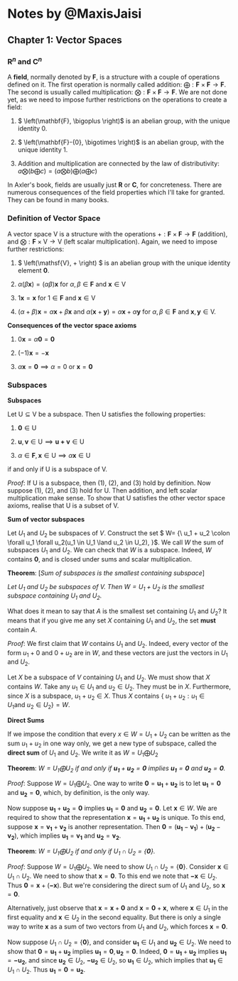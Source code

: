 # Notes by @MaxisJaisi

## Chapter 1: **Vector Spaces** 

### $\mathbf{R}^n$ and $\mathbf{C}^n$

A **field**, normally denoted by $\mathbf{F}$, is a structure with a couple of operations defined on it. The first operation is normally called addition: $\bigoplus : \mathbf{F} \times \mathbf{F} \to \mathbf{F}$. The second is usually called multiplication: $\bigotimes : \mathbf{F} \times \mathbf{F} \to \mathbf{F}$. We are not done yet, as we need to impose further restrictions on the operations to create a field:

1. $ \left(\mathbf{F}, \bigoplus \right)$ is an abelian group, with the unique identity $0$.

2. $ \left(\mathbf{F}-\{0\}, \bigotimes \right)$ is an abelian group, with the unique identity $1$.

3. Addition and multiplication are connected by the law of distributivity: $a\bigotimes \left(b \bigoplus c \right) = \left(a \bigotimes b \right) \bigoplus \left(a \bigoplus c \right)$

In Axler's book, fields are usually just $\mathbf{R}$ or $\mathbf{C}$, for concreteness. There are numerous consequences of the field properties which I'll take for granted. They can be found in many books.

### Definition of Vector Space

A vector space $\mathsf{V}$ is a structure with the operations $+ : \mathbf{F} \times \mathbf{F} \to \mathbf{F}$ (addition), and $\bigotimes : \mathbf{F} \times \mathsf{V} \to \mathsf{V}$ (left scalar multiplication). Again, we need to impose further restrictions:

1. $ \left(\mathsf{V}, + \right) $ is an abelian group with the unique identity element $\mathbf{0}$.

2. $\alpha (\beta \mathbf{x}) = (\alpha \beta) \mathbf{x}$ for $\alpha, \beta \in \mathbf{F}$ and $\mathbf{x} \in \mathsf{V}$ 

3. $1 \mathbf{x} = \mathbf{x}$ for $1 \in \mathbf{F}$ and $\mathbf{x} \in \mathsf{V}$

4. $(\alpha+\beta)\mathbf{x} = \alpha \mathbf{x} + \beta \mathbf{x}$ and $\alpha (\mathbf{x} + \mathbf{y}) = \alpha \mathbf{x} + \alpha \mathbf{y}$ for $\alpha, \beta \in \mathbf{F}$ and $\mathbf{x}, \mathbf{y} \in \mathsf{V}$.

**Consequences of the vector space axioms**

1. $0 \mathbf{x} = \alpha \mathbf{0} = \mathbf{0}$

2. $(-1) \mathbf{x} = -\mathbf{x}$

3. $\alpha \mathbf{x} = \mathbf{0} \implies \alpha = 0$ or $\mathbf{x} = \mathbf{0}$

### Subspaces

**Subspaces**

Let $\mathsf{U} \subseteq \mathsf{V}$ be a subspace. Then $\mathsf{U}$ satisfies the following properties:

1. $\mathbf{0} \in \mathsf{U}$

2. $\mathbf{u}, \mathbf{v} \in \mathsf{U} \implies \mathbf{u+v} \in \mathsf{U}$ 

3. $\alpha \in \mathbf{F}, \mathbf{x} \in \mathsf{U} \implies \alpha \mathbf{x} \in \mathsf{U}$

if and only if $\mathsf{U}$ is a subspace of $\mathsf{V}$. 

_Proof_: If $\mathsf{U}$ is a subspace, then (1), (2), and (3) hold by definition. Now suppose (1), (2), and (3) hold for $\mathsf{U}$. Then addition, and left scalar multiplication make sense. To show that $\mathsf{U}$ satisfies the other vector space axioms, realise that $\mathsf{U}$ is a subset of $\mathsf{V}$.

**Sum of vector subspaces**

Let $U_1$ and $U_2$ be subspaces of $V$. Construct the set $ W=  \{\ u_1 + u_2 \colon \forall u_1 \forall u_2(u_1 \in U_1 \land u_2 \in U_2)\, \}$. We call $W$ the sum of subspaces $U_1$ and $U_2$. We can check that $W$ is a subspace. Indeed, $W$ contains $\mathbf{0}$, and is closed under sums and scalar multiplication.

**Theorem**: [_Sum of subspaces is the smallest containing subspace_]

_Let $U_1$ and $U_2$ be subspaces of $V$. Then $W = U_1 + U_2$ is the smallest subspace containing $U_1$ and $U_2$._

What does it mean to say that $A$ is the smallest set containing $U_1$ and $U_2$? It means that if you give me any set $X$ containing $U_1$ and $U_2$, the set **must** contain $A$.

_Proof_: We first claim that $W$ contains $U_1$ and $U_2$. Indeed, every vector of the form $u_1 + 0$ and $0 + u_2$ are in $W$, and these vectors are just the vectors in $U_1$ and $U_2$.

Let $X$ be a subspace of $V$ containing $U_1$ and $U_2$. We must show that $X$ contains $W$. Take any $u_1 \in U_1$ and $u_2 \in U_2$. They must be in $X$. Furthermore, since $X$ is a subspace, $u_1 + u_2 \in X$. Thus $X$ contains $\{\ u_1 + u_2 : u_1 \in U_1 \text{and} \ u_2 \in U_2 \} = W$.

**Direct Sums**

If we impose the condition that every  $x \in W=U_1 + U_2$ can be written as the sum $u_1 + u_2$ in one way only, we get a new type of subspace, called the **direct sum** of $U_1$ and $U_2$. We write it as $W = U_1 \bigoplus U_2$


**Theorem**: _$W = U_1 \bigoplus U_2$ if and only if $\mathbf{u_1} + \mathbf{u_2} = \mathbf{0}$ implies $\mathbf{u_1}=\mathbf{0}$ and $\mathbf{u_2} = \mathbf{0}$._

_Proof_: Suppose $W = U_1 \bigoplus U_2$. One way to write $\mathbf{0} = \mathbf{u_1} + \mathbf{u_2}$ is to let $\mathbf{u_1}=\mathbf{0}$ and $\mathbf{u_2}=\mathbf{0}$, which, by definition, is the only way. 

Now suppose $\mathbf{u_1} + \mathbf{u_2} = \mathbf{0}$ implies $\mathbf{u_1}=\mathbf{0}$ and $\mathbf{u_2} = \mathbf{0}$. Let $\mathbf{x} \in W$. We are required to show that the representation $\mathbf{x} = \mathbf{u_1} + \mathbf{u_2}$ is unique. To this end, suppose $\mathbf{x} = \mathbf{v_1} + \mathbf{v_2}$ is another representation. Then $\mathbf{0} = (\mathbf{u_1} - \mathbf{v_1}) + (\mathbf{u_2} - \mathbf{v_2})$, which implies $\mathbf{u_1} = \mathbf{v_1}$ and $\mathbf{u_2} = \mathbf{v_2}$.

**Theorem**: _$W = U_1 \bigoplus U_2$ if and only if $U_1 \cap U_2 = \{\mathbf{0} \}$._


_Proof_: Suppose $W = U_1 \bigoplus U_2$. We need to show $U_1 \cap U_2 = \{\mathbf{0} \}$. Consider $\mathbf{x} \in U_1 \cap U_2$. We need to show that $\mathbf{x} = \mathbf{0}$. To this end we note that $\mathbf{-x} \in U_2$. Thus $\mathbf{0} = \mathbf{x}+(\mathbf{-x})$. But we're considering the direct sum of $U_1$ and $U_2$, so $\mathbf{x} = \mathbf{0}$. 

Alternatively, just observe that $\mathbf{x} = \mathbf{x} + \mathbf{0}$ and $\mathbf{x} = \mathbf{0} + \mathbf{x}$, where $\mathbf{x} \in U_1$ in the first equality and $\mathbf{x} \in U_2$ in the second equality. But there is only a single way to write $\mathbf{x}$ as a sum of two vectors from $U_1$ and $U_2$, which forces $\mathbf{x} = \mathbf{0}$.

Now suppose $U_1 \cap U_2 = \{\mathbf{0} \}$, and consider $\mathbf{u_1} \in U_1$ and $\mathbf{u_2} \in U_2$. We need to show that $\mathbf{0} = \mathbf{u_1} + \mathbf{u_2}$ implies $\mathbf{u_1} =\mathbf{0}, \mathbf{u_2}=\mathbf{0}$. Indeed, $\mathbf{0} = \mathbf{u_1} + \mathbf{u_2}$ implies $\mathbf{u_1} = \mathbf{-u_2}$, and since $\mathbf{u_2} \in U_2$, $\mathbf{-u_2} \in U_2$, so $\mathbf{u_1} \in U_2$, which implies that $\mathbf{u_1} \in U_1 \cap U_2$. Thus $\mathbf{u_1} = \mathbf{0} = \mathbf{u_2}$.
